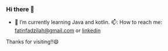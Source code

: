 ### Hi there 👋

- 🌱 I’m currently learning Java and kotlin.
📫: How to reach me: fatinfadzilah@gmail.com or [linkedin](https://www.linkedin.com/in/fatin-nur-fadzilah/)

Thanks for visiting!!😄
  
<!--
**fatinfadzilah/fatinfadzilah** is a ✨ _special_ ✨ repository because its `README.md` (this file) appears on your GitHub profile.

Here are some ideas to get you started:

- 🔭 I’m currently working on ...
- 🌱 I’m currently learning ...
- 👯 I’m looking to collaborate on ...
- 🤔 I’m looking for help with ...
- 💬 Ask me about ...
- 📫 How to reach me: ...
- 😄 Pronouns: ...
- ⚡ Fun fact: ...
-->
